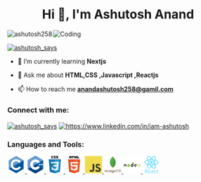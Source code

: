 <h1 align="center">Hi 👋, I'm Ashutosh Anand</h1>

<img align="right" alt="Coding" width="400" src="https://imgs.search.brave.com/fsfWecNAXZxv7oKy80op3074tOyDzFYMLqxlFBT_YZU/rs:fit:498:277:1/g:ce/aHR0cHM6Ly9tZWRp/YTEudGVub3IuY29t/L2ltYWdlcy9iYTZk/N2QzN2ZhMWU0Y2E5/NjZhYzczMjhiZjQz/Yjk2Yy90ZW5vci5n/aWY_aXRlbWlkPTE4/NjU3ODEw.gif">
<p align="left"> <img src="https://komarev.com/ghpvc/?username=ashutosh258&label=Profile%20views&color=0e75b6&style=flat" alt="ashutosh258" /> </p>

<p align="left"> <a href="https://twitter.com/ashutosh_says" target="blank"><img src="https://img.shields.io/twitter/follow/ashutosh_says?logo=twitter&style=for-the-badge" alt="ashutosh_says" /></a> </p>

- 🌱 I’m currently learning **Nextjs**

- 💬 Ask me about **HTML,CSS ,Javascript ,Reactjs**

- 📫 How to reach me **anandashutosh258@gamil.com**

<h3 align="left">Connect with me:</h3>
<p align="left">
<a href="https://twitter.com/ashutosh_says" target="blank"><img align="center" src="https://raw.githubusercontent.com/rahuldkjain/github-profile-readme-generator/master/src/images/icons/Social/twitter.svg" alt="ashutosh_says" height="30" width="40" /></a>
<a href="https://linkedin.com/in/https://www.linkedin.com/in/iam-ashutosh" target="blank"><img align="center" src="https://raw.githubusercontent.com/rahuldkjain/github-profile-readme-generator/master/src/images/icons/Social/linked-in-alt.svg" alt="https://www.linkedin.com/in/iam-ashutosh" height="30" width="40" /></a>
</p>

<h3 align="left">Languages and Tools:</h3>
<p align="left"> <a href="https://www.cprogramming.com/" target="_blank" rel="noreferrer"> <img src="https://raw.githubusercontent.com/devicons/devicon/master/icons/c/c-original.svg" alt="c" width="40" height="40"/> </a> <a href="https://www.w3schools.com/cpp/" target="_blank" rel="noreferrer"> <img src="https://raw.githubusercontent.com/devicons/devicon/master/icons/cplusplus/cplusplus-original.svg" alt="cplusplus" width="40" height="40"/> </a> <a href="https://www.w3schools.com/css/" target="_blank" rel="noreferrer"> <img src="https://raw.githubusercontent.com/devicons/devicon/master/icons/css3/css3-original-wordmark.svg" alt="css3" width="40" height="40"/> </a> <a href="https://www.w3.org/html/" target="_blank" rel="noreferrer"> <img src="https://raw.githubusercontent.com/devicons/devicon/master/icons/html5/html5-original-wordmark.svg" alt="html5" width="40" height="40"/> </a> <a href="https://developer.mozilla.org/en-US/docs/Web/JavaScript" target="_blank" rel="noreferrer"> <img src="https://raw.githubusercontent.com/devicons/devicon/master/icons/javascript/javascript-original.svg" alt="javascript" width="40" height="40"/> </a> <a href="https://www.mongodb.com/" target="_blank" rel="noreferrer"> <img src="https://raw.githubusercontent.com/devicons/devicon/master/icons/mongodb/mongodb-original-wordmark.svg" alt="mongodb" width="40" height="40"/> </a> <a href="https://nodejs.org" target="_blank" rel="noreferrer"> <img src="https://raw.githubusercontent.com/devicons/devicon/master/icons/nodejs/nodejs-original-wordmark.svg" alt="nodejs" width="40" height="40"/> </a> <a href="https://reactjs.org/" target="_blank" rel="noreferrer"> <img src="https://raw.githubusercontent.com/devicons/devicon/master/icons/react/react-original-wordmark.svg" alt="react" width="40" height="40"/> </a> </p>
